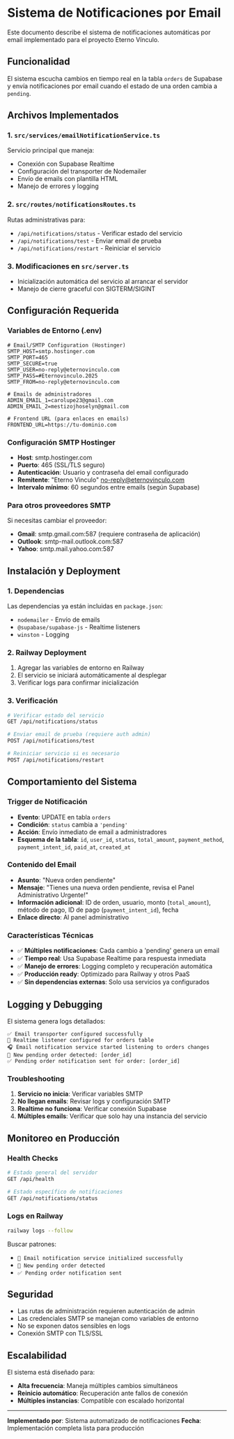 # Sistema de Notificaciones por Email

Este documento describe el sistema de notificaciones automáticas por email implementado para el proyecto Eterno Vínculo.

## Funcionalidad

El sistema escucha cambios en tiempo real en la tabla `orders` de Supabase y envía notificaciones por email cuando el estado de una orden cambia a `pending`.

## Archivos Implementados

### 1. `src/services/emailNotificationService.ts`
Servicio principal que maneja:
- Conexión con Supabase Realtime
- Configuración del transporter de Nodemailer
- Envío de emails con plantilla HTML
- Manejo de errores y logging

### 2. `src/routes/notificationsRoutes.ts`
Rutas administrativas para:
- `/api/notifications/status` - Verificar estado del servicio
- `/api/notifications/test` - Enviar email de prueba
- `/api/notifications/restart` - Reiniciar el servicio

### 3. Modificaciones en `src/server.ts`
- Inicialización automática del servicio al arrancar el servidor
- Manejo de cierre graceful con SIGTERM/SIGINT

## Configuración Requerida

### Variables de Entorno (.env)

```env
# Email/SMTP Configuration (Hostinger)
SMTP_HOST=smtp.hostinger.com
SMTP_PORT=465
SMTP_SECURE=true
SMTP_USER=no-reply@eternovinculo.com
SMTP_PASS=#Eternovinculo.2025
SMTP_FROM=no-reply@eternovinculo.com

# Emails de administradores
ADMIN_EMAIL_1=carolupe23@gmail.com
ADMIN_EMAIL_2=mestizojhoselyn@gmail.com

# Frontend URL (para enlaces en emails)
FRONTEND_URL=https://tu-dominio.com
```

### Configuración SMTP Hostinger
- **Host**: smtp.hostinger.com
- **Puerto**: 465 (SSL/TLS seguro)
- **Autenticación**: Usuario y contraseña del email configurado
- **Remitente**: "Eterno Vinculo" <no-reply@eternovinculo.com>
- **Intervalo mínimo**: 60 segundos entre emails (según Supabase)

### Para otros proveedores SMTP
Si necesitas cambiar el proveedor:
- **Gmail**: smtp.gmail.com:587 (requiere contraseña de aplicación)
- **Outlook**: smtp-mail.outlook.com:587
- **Yahoo**: smtp.mail.yahoo.com:587

## Instalación y Deployment

### 1. Dependencias
Las dependencias ya están incluidas en `package.json`:
- `nodemailer` - Envío de emails
- `@supabase/supabase-js` - Realtime listeners
- `winston` - Logging

### 2. Railway Deployment
1. Agregar las variables de entorno en Railway
2. El servicio se iniciará automáticamente al desplegar
3. Verificar logs para confirmar inicialización

### 3. Verificación
```bash
# Verificar estado del servicio
GET /api/notifications/status

# Enviar email de prueba (requiere auth admin)
POST /api/notifications/test

# Reiniciar servicio si es necesario
POST /api/notifications/restart
```

## Comportamiento del Sistema

### Trigger de Notificación
- **Evento**: UPDATE en tabla `orders`
- **Condición**: `status` cambia a `'pending'`
- **Acción**: Envío inmediato de email a administradores
- **Esquema de la tabla**: `id`, `user_id`, `status`, `total_amount`, `payment_method`, `payment_intent_id`, `paid_at`, `created_at`

### Contenido del Email
- **Asunto**: "Nueva orden pendiente"
- **Mensaje**: "Tienes una nueva orden pendiente, revisa el Panel Administrativo Urgente!"
- **Información adicional**: ID de orden, usuario, monto (`total_amount`), método de pago, ID de pago (`payment_intent_id`), fecha
- **Enlace directo**: Al panel administrativo

### Características Técnicas
- ✅ **Múltiples notificaciones**: Cada cambio a 'pending' genera un email
- ✅ **Tiempo real**: Usa Supabase Realtime para respuesta inmediata
- ✅ **Manejo de errores**: Logging completo y recuperación automática
- ✅ **Producción ready**: Optimizado para Railway y otros PaaS
- ✅ **Sin dependencias externas**: Solo usa servicios ya configurados

## Logging y Debugging

El sistema genera logs detallados:
```
✅ Email transporter configured successfully
🔄 Realtime listener configured for orders table  
🎧 Email notification service started listening to orders changes
📧 New pending order detected: [order_id]
✅ Pending order notification sent for order: [order_id]
```

### Troubleshooting
1. **Servicio no inicia**: Verificar variables SMTP
2. **No llegan emails**: Revisar logs y configuración SMTP
3. **Realtime no funciona**: Verificar conexión Supabase
4. **Múltiples emails**: Verificar que solo hay una instancia del servicio

## Monitoreo en Producción

### Health Checks
```bash
# Estado general del servidor
GET /api/health

# Estado específico de notificaciones
GET /api/notifications/status
```

### Logs en Railway
```bash
railway logs --follow
```

Buscar patrones:
- `📧 Email notification service initialized successfully`
- `📧 New pending order detected`
- `✅ Pending order notification sent`

## Seguridad

- Las rutas de administración requieren autenticación de admin
- Las credenciales SMTP se manejan como variables de entorno
- No se exponen datos sensibles en logs
- Conexión SMTP con TLS/SSL

## Escalabilidad

El sistema está diseñado para:
- **Alta frecuencia**: Maneja múltiples cambios simultáneos
- **Reinicio automático**: Recuperación ante fallos de conexión
- **Múltiples instancias**: Compatible con escalado horizontal

---

**Implementado por**: Sistema automatizado de notificaciones
**Fecha**: Implementación completa lista para producción
